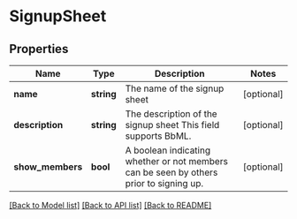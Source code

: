 # SignupSheet

## Properties
Name | Type | Description | Notes
------------ | ------------- | ------------- | -------------
**name** | **string** | The name of the signup sheet | [optional] 
**description** | **string** | The description of the signup sheet This field supports BbML. | [optional] 
**show_members** | **bool** | A boolean indicating whether or not members can be seen by others prior to signing up. | [optional] 

[[Back to Model list]](../README.md#documentation-for-models) [[Back to API list]](../README.md#documentation-for-api-endpoints) [[Back to README]](../README.md)


